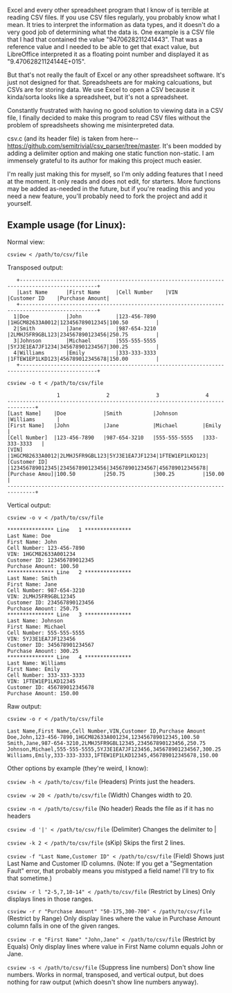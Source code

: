 Excel and every other spreadsheet program that I know of is terrible at reading CSV files.  If you use CSV files regularly, you probably know what I mean.  It tries to interpret the information as data types, and it doesn't do a very good job of determining what the data is.  One example is a CSV file that I had that contained the value "9470628211241443".  That was a reference value and I needed to be able to get that exact value, but LibreOffice interpreted it as a floating point number and displayed it as "9.47062821124144E+015".

But that's not really the fault of Excel or any other spreadsheet software.  It's just not designed for that.  Spreadsheets are for making calcuations, but CSVs are for storing data.  We use Excel to open a CSV because it kinda/sorta looks like a spreadsheet, but it's not a spreadsheet.

Constantly frustrated with having no good solution to viewing data in a CSV file, I finally decided to make this program to read CSV files without the problem of spreadsheets showing me misinterpreted data.

csv.c (and its header file) is taken from here-- https://github.com/semitrivial/csv_parser/tree/master.  It's been modded by adding a delimiter option and making one static function non-static.  I am immensely grateful to its author for making this project much easier.

I'm really just making this for myself, so I'm only adding features that I need at the moment.  It only reads and does not edit, for starters.  More functions may be added as-needed in the future, but if you're reading this and you need a new feature, you'll probably need to fork the project and add it yourself.

## Example usage (for Linux):

Normal view:

`csview < /path/to/csv/file`

Transposed output:

       +-----------------------------------------------------------------------------------------------+
       |Last Name      |First Name     |Cell Number    |VIN            |Customer ID    |Purchase Amount|
       +-----------------------------------------------------------------------------------------------+
      1|Doe            |John           |123-456-7890   |1HGCM82633A0012|123456789012345|100.50         |
      2|Smith          |Jane           |987-654-3210   |2LMHJ5FR9GBL123|234567890123456|250.75         |
      3|Johnson        |Michael        |555-555-5555   |5YJ3E1EA7JF1234|345678901234567|300.25         |
      4|Williams       |Emily          |333-333-3333   |1FTEW1EP1LKD123|456789012345678|150.00         |
       +-----------------------------------------------------------------------------------------------+

`csview -o t < /path/to/csv/file`

                    1               2               3               4
    -------------------------------------------------------------------------------+
    [Last Name]    |Doe            |Smith          |Johnson        |Williams       |
    [First Name]   |John           |Jane           |Michael        |Emily          |
    [Cell Number]  |123-456-7890   |987-654-3210   |555-555-5555   |333-333-3333   |
    [VIN]          |1HGCM82633A0012|2LMHJ5FR9GBL123|5YJ3E1EA7JF1234|1FTEW1EP1LKD123|
    [Customer ID]  |123456789012345|234567890123456|345678901234567|456789012345678|
    [Purchase Amou]|100.50         |250.75         |300.25         |150.00         |
    -------------------------------------------------------------------------------+

Vertical output:

`csview -o v < /path/to/csv/file`

    *************** Line   1 ***************
    Last Name: Doe
    First Name: John
    Cell Number: 123-456-7890
    VIN: 1HGCM82633A001234
    Customer ID: 123456789012345
    Purchase Amount: 100.50
    *************** Line   2 ***************
    Last Name: Smith
    First Name: Jane
    Cell Number: 987-654-3210
    VIN: 2LMHJ5FR9GBL12345
    Customer ID: 234567890123456
    Purchase Amount: 250.75
    *************** Line   3 ***************
    Last Name: Johnson
    First Name: Michael
    Cell Number: 555-555-5555
    VIN: 5YJ3E1EA7JF123456
    Customer ID: 345678901234567
    Purchase Amount: 300.25
    *************** Line   4 ***************
    Last Name: Williams
    First Name: Emily
    Cell Number: 333-333-3333
    VIN: 1FTEW1EP1LKD12345
    Customer ID: 456789012345678
    Purchase Amount: 150.00

Raw output:

`csview -o r < /path/to/csv/file`

    Last Name,First Name,Cell Number,VIN,Customer ID,Purchase Amount
    Doe,John,123-456-7890,1HGCM82633A001234,123456789012345,100.50
    Smith,Jane,987-654-3210,2LMHJ5FR9GBL12345,234567890123456,250.75
    Johnson,Michael,555-555-5555,5YJ3E1EA7JF123456,345678901234567,300.25
    Williams,Emily,333-333-3333,1FTEW1EP1LKD12345,456789012345678,150.00

Other options by example (they're weird, I know):

`csview -h < /path/to/csv/file` (Headers) Prints just the headers.

`csview -w 20 < /path/to/csv/file` (Width) Changes width to 20.

`csview -n < /path/to/csv/file` (No header) Reads the file as if it has no headers

`csview -d '|' < /path/to/csv/file` (Delimiter) Changes the delimiter to |

`csview -k 2 < /path/to/csv/file` (sKip) Skips the first 2 lines.

`csview -f "Last Name,Customer ID" < /path/to/csv/file` (Field) Shows just Last Name and Customer ID columns. (Note: If you get a "Segmentation Fault" error, that probably means you mistyped a field name!  I'll try to fix that sometime.)

`csview -r l "2-5,7,10-14" < /path/to/csv/file` (Restrict by Lines) Only displays lines in those ranges.

`csview -r r "Purchase Amount" "50-175,300-700" < /path/to/csv/file` (Restrict by Range) Only display lines where the value in Purchase Amount column falls in one of the given ranges.

`csview -r e "First Name" "John,Jane" < /path/to/csv/file` (Restrict by Equals) Only display lines where value in First Name column equals John or Jane.

`csview -s < /path/to/csv/file` (Suppress line numbers) Don't show line numbers.  Works in normal, transposed, and vertical output, but does nothing for raw output (which doesn't show line numbers anyway).

